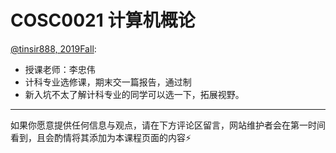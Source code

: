 
# COSC0021 计算机概论

[@tinsir888, 2019Fall](https://github.com/tinsir888):
- 授课老师：李忠伟
- 计科专业选修课，期末交一篇报告，通过制
- 新入坑不太了解计科专业的同学可以选一下，拓展视野。

---

如果你愿意提供任何信息与观点，请在下方评论区留言，网站维护者会在第一时间看到，且会酌情将其添加为本课程页面的内容⚡